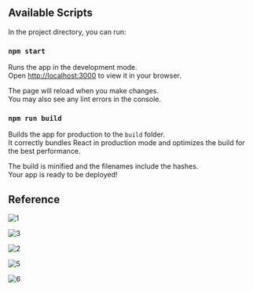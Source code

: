 ## Available Scripts

In the project directory, you can run:

### `npm start`

Runs the app in the development mode.\
Open [http://localhost:3000](http://localhost:3000) to view it in your browser.

The page will reload when you make changes.\
You may also see any lint errors in the console.

### `npm run build`

Builds the app for production to the `build` folder.\
It correctly bundles React in production mode and optimizes the build for the best performance.

The build is minified and the filenames include the hashes.\
Your app is ready to be deployed!

## Reference

![1](https://github.com/user-attachments/assets/6e8e1434-ef48-4cfb-96d0-d1919d99f689)

![3](https://github.com/user-attachments/assets/d8a4d6ba-e5b4-44ab-9e50-1470b2dcea4a)

![2](https://github.com/user-attachments/assets/4fc1b789-3849-45a8-b42a-477dfbc26e22)

![5](https://github.com/user-attachments/assets/074f9e67-768a-44a8-bf59-3fdd55a1c5aa)

![6](https://github.com/user-attachments/assets/73b5d737-a3ce-42c3-80fd-206f643c3775)

